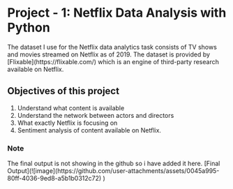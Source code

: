 # Project - 1: Netflix Data Analysis with Python

<p>The dataset I use for the Netflix data analytics task consists of TV shows and movies streamed on Netflix as of 2019.
  The dataset is provided by [Flixable](https://flixable.com/) which is an engine of third-party research available on Netflix.</p>

## Objectives of this project
<ol>
  <li>Understand what content is available</li>
  <li>Understand the network between actors and directors</li>
  <li>What exactly Netflix is focusing on</li>
  <li>Sentiment analysis of content available on Netflix.</li>
</ol>

### Note
<p>The final output is not showing in the github so i have added it here. [Final Output](![image](https://github.com/user-attachments/assets/0045a995-80ff-4036-9ed8-a5b1b0312c72)
)</p>
